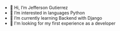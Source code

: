 - 👋 Hi, I’m Jefferson Gutierrez
- 👀 I’m interested in languages Python
- 🌱 I’m currently learning Backend with Django
- 👀 I'm looking for my first experience as a developer
